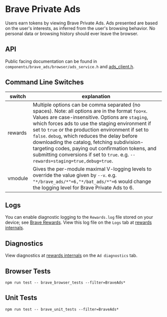 # Brave Private Ads

Users earn tokens by viewing Brave Private Ads. Ads presented are based on the user's interests, as inferred from the user's browsing behavior. No personal data or browsing history should ever leave the browser.

## API

Public facing documentation can be found in `components/brave_ads/browser/ads_service.h` and [ads_client.h](ads_client.h).

## Command Line Switches

| switch  | explanation  |
|---|---|
| rewards  | Multiple options can be comma separated (no spaces). Note: all options are in the format `foo=x`. Values are case-insensitive. Options are `staging`, which forces ads to use the staging environment if set to `true` or the production environment if set to `false`. `debug`, which reduces the delay before downloading the catalog, fetching subdivision-targeting codes, paying out confirmation tokens, and submitting conversions if set to `true`. e.g. `--rewards=staging=true,debug=true`.  |
| vmodule  | Gives the per-module maximal V-logging levels to override the value given by `--v`. e.g. `"*/brave_ads/*"=6,"*/bat_ads/*"=6` would change the logging level for Brave Private Ads to 6.  |

## Logs

You can enable diagnostic logging to the `Rewards.log` file stored on your device; see [Brave Rewards](brave://flags/#brave-rewards-verbose-logging). View this log file on the `Logs` tab at [rewards internals](brave://rewards-internals).

## Diagnostics

View diagnostics at [rewards internals](brave://rewards-internals) on the `Ad diagnostics` tab.

## Browser Tests

```
npm run test -- brave_browser_tests --filter=BraveAds*
```

## Unit Tests

```
npm run test -- brave_unit_tests --filter=BraveAds*
```
